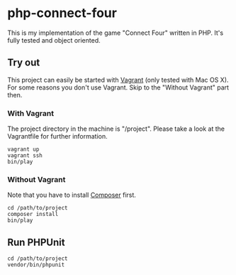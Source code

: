 # php-connect-four

This is my implementation of the game "Connect Four" written in PHP. It's fully tested and object oriented.

## Try out

This project can easily be started with [Vagrant](https://www.vagrantup.com) (only tested with Mac OS X). For some reasons you
don't use Vagrant. Skip to the "Without Vagrant" part then.

### With Vagrant

The project directory in the machine is "/project". Please take a look at the Vagrantfile for further information.

```
vagrant up
vagrant ssh
bin/play
```

### Without Vagrant

Note that you have to install [Composer](https://getcomposer.org) first.

```
cd /path/to/project
composer install
bin/play
```

## Run PHPUnit

```
cd /path/to/project
vendor/bin/phpunit
```